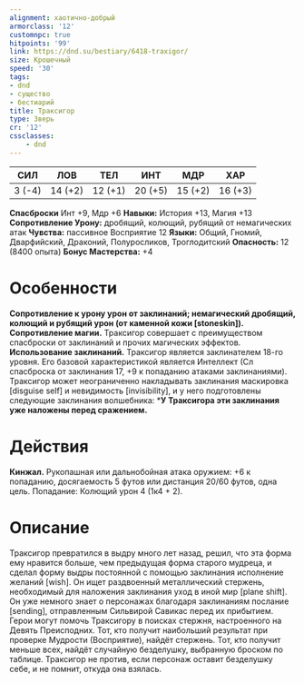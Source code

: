 ```yaml
---
alignment: хаотично-добрый
armorclass: '12'
customnpc: true
hitpoints: '99'
link: https://dnd.su/bestiary/6418-traxigor/
size: Крошечный
speed: '30'
tags:
- dnd
- существо
- бестиарий
title: Траксигор
type: Зверь
cr: '12'
cssclasses:
    - dnd
---
```



| СИЛ | ЛОВ | ТЕЛ | ИНТ | МДР | ХАР |
|---|---|---|---|---|---|
| 3 (-4) | 14 (+2) | 12 (+1) | 20 (+5) | 15 (+2) | 16 (+3) |
**Спасброски** Инт +9, Мдр +6
**Навыки:** История +13, Магия +13
**Сопротивление Урону:** дробящий, колющий, рубящий от немагических атак
**Чувства:** пассивное Восприятие 12
**Языки:** Общий, Гномий, Дварфийский, Драконий, Полуросликов, Троглодитский
**Опасность:** 12 (8400 опыта)
**Бонус Мастерства:** +4


# Особенности
**Сопротивление к урону урон от заклинаний; немагический дробящий, колющий и рубящий урон (от каменной кожи [stoneskin]).** 
**Сопротивление магии.** Траксигор совершает с преимуществом спасброски от заклинаний и прочих магических эффектов.
**Использование заклинаний.** Траксигор является заклинателем 18-го уровня. Его базовой характеристикой является Интеллект (Сл спасброска от заклинания 17, +9 к попаданию атаками заклинаниями). Траксигор может неограниченно накладывать заклинания маскировка [disguise self] и невидимость [invisibility], и у него подготовлены следующие заклинания волшебника:
***У Траксигора эти заклинания уже наложены перед сражением.** 


# Действия
**Кинжал.** Рукопашная или дальнобойная атака оружием: +6 к попаданию, досягаемость 5 футов или дистанция 20/60 футов, одна цель. Попадание: Колющий урон 4 (1к4 + 2).


# Описание
Траксигор превратился в выдру много лет назад, решил, что эта форма ему нравится больше, чем предыдущая форма старого мудреца, и сделал форму выдры постоянной с помощью заклинания исполнение желаний [wish]. Он ищет раздвоенный металлический стержень, необходимый для наложения заклинания уход в иной мир [plane shift]. Он уже немного знает о персонажах благодаря заклинаниям послание [sending], отправленным Сильвирой Савикас перед их прибытием. Герои могут помочь Траксигору в поисках стержня, настроенного на Девять Преисподних. Тот, кто получит наибольший результат при проверке Мудрости (Восприятие), найдёт стержень. Тот, кто получит меньше всех, найдёт случайную безделушку, выбранную броском по таблице. Траксигор не против, если персонаж оставит безделушку себе, и не помнит, откуда она взялась.